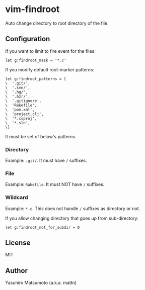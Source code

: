 # vim-findroot

Auto change directory to root directory of the file.

## Configuration

If you want to limit to fire event for the files:

```vim
let g:findroot_mask = '*.c'
```

If you modify default root-marker patterns:

```vim
let g:findroot_patterns = [
\  '.git/',
\  '.svn/',
\  '.hg/',
\  '.bzr/',
\  '.gitignore',
\  'Rakefile',
\  'pom.xml',
\  'project.clj',
\  '*.csproj',
\  '*.sln',
\]
```

It must be set of below's patterns.

### Directory

Example: `.git/`. It must have `/` suffixes.

### File

Example: `Rakefile`. It must NOT have `/` suffixes.

### Wildcard

Example: `*.c`. This does not handle `/` suffixes as directory or not.

If you allow changing directory that goes up from sub-directory:

```vim
let g:findroot_not_for_subdir = 0
```

## License

MIT

## Author

Yasuhiro Matsumoto (a.k.a. mattn)
